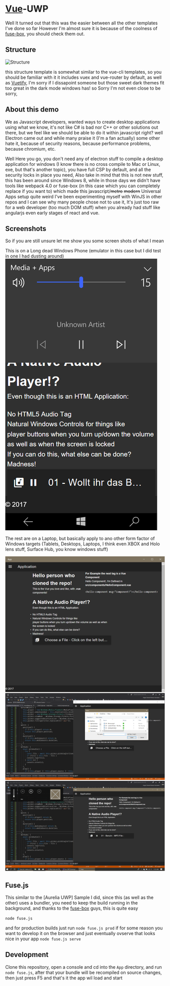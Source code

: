 [fuse-box]: https://fuse-box.org
[Vuetify]: https://vuetifyjs.com
[Vue]: https://vuejs.org

# [Vue]-UWP
Well It turned out that this was the easier between all the other templates I've done so far
However I'm almost sure it is because of the coolness of [fuse-box], you should check them out.

## Structure
![Structure](https://i.imgur.com/2WJUWk9.png)

this structure template is somewhat similar to the vue-cli templates, so you should be familiar with it
it includes vuex and vue-router by default, as well as [Vuetify], I'm sorry if I dissapoint someone but those sweet dark themes 
fit too great in the dark mode windows has! so Sorry I'm not even close to be sorry,

## About this demo
We as Javascript developers, wanted ways to create desktop applications using what we know, it's not like C# is bad nor C++ or other solutions out there, but we feel like we should be able to do it within javascript right? well Electron came out and while many praise it (I'm a fan actually) some other hate it, because of security reasons, because performance problems, because chromium, etc.

Well Here you go, you don't need any of electron stuff to compile a desktop application for windows (I know there is no cross compile to Mac or Linux, exe, but that's another topic), you have full CSP by default, and all the security locks in place you need, Also take in mind that this is not new stuff, this has been around since Windows 8, while in those days we didn't have tools like webpack 4.0 or fuse-box (in this case which you can completely replace if you want to) which made this javascript/~~metro~~ ~~modern~~ Universal Apps setup quite weird I've been experimenting myself with WinJS in other repos and I can see why many people chose not to use it, It's just too raw for a web developer (too much DOM stuff) when you already had stuff like angularjs even early stages of react and vue.


## Screenshots
So if you are still unsure let me show you some screen shots of what I mean

This is on a Long dead Windows Phone (emulator in this case but I did test in one I had dusting around)
![Phone emulator :sadface:](https://github.com/AngelMunoz/Vue-UWP/blob/master/App/images/emulator.png)

The rest are on a Laptop, but basically apply to ano other form factor of Windows targets (Tablets, Desktops, Laptops, I think even XBOX and Holo lens stuff, Surface Hub, you know windows stuff)

![The App Just Being the App](https://github.com/AngelMunoz/Vue-UWP/blob/master/App/images/pc.PNG)
![File Picker](https://github.com/AngelMunoz/Vue-UWP/blob/master/App/images/pc2.PNG)
![Native Volume Controls](https://github.com/AngelMunoz/Vue-UWP/blob/master/App/images/pc3.PNG)



## Fuse.js
This similar to the [Aurelia UWP] Sample I did, since this (as well as the other) uses a bundler, 
you need to keep the build running in the background, and thanks to the [fuse-box] guys, this is quite easy

`node fuse.js`

and for production builds just run `node fuse.js prod` if for some reason you want to develop it on the browser and just
eventually ovserve that looks nice in your app `node fuse.js serve`


## Development
Clone this repository, open a console and cd into the `App` directory, and run `node fuse.js`, after that your bundle will be recompiled on source changes, then just press F5 and that's it the app wil load and start
